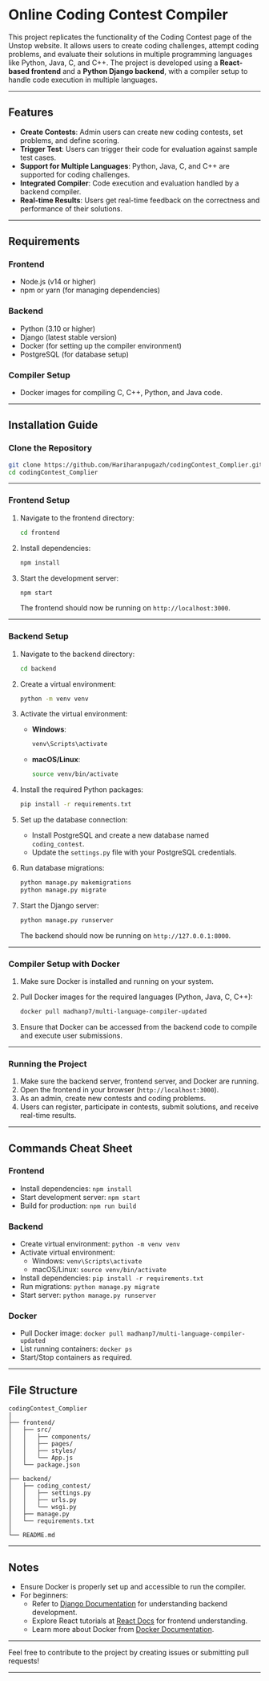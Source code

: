 # Online Coding Contest Compiler

This project replicates the functionality of the Coding Contest page of the Unstop website. It allows users to create coding challenges, attempt coding problems, and evaluate their solutions in multiple programming languages like Python, Java, C, and C++. The project is developed using a **React-based frontend** and a **Python Django backend**, with a compiler setup to handle code execution in multiple languages.

---

## Features

- **Create Contests**: Admin users can create new coding contests, set problems, and define scoring.
- **Trigger Test**: Users can trigger their code for evaluation against sample test cases.
- **Support for Multiple Languages**: Python, Java, C, and C++ are supported for coding challenges.
- **Integrated Compiler**: Code execution and evaluation handled by a backend compiler.
- **Real-time Results**: Users get real-time feedback on the correctness and performance of their solutions.

---

## Requirements

### Frontend
- Node.js (v14 or higher)
- npm or yarn (for managing dependencies)

### Backend
- Python (3.10 or higher)
- Django (latest stable version)
- Docker (for setting up the compiler environment)
- PostgreSQL (for database setup)

### Compiler Setup
- Docker images for compiling C, C++, Python, and Java code.

---

## Installation Guide

### Clone the Repository

```bash
git clone https://github.com/Hariharanpugazh/codingContest_Complier.git
cd codingContest_Complier
```

---

### Frontend Setup

1. Navigate to the frontend directory:

   ```bash
   cd frontend
   ```

2. Install dependencies:

   ```bash
   npm install
   ```

3. Start the development server:

   ```bash
   npm start
   ```

   The frontend should now be running on `http://localhost:3000`.

---

### Backend Setup

1. Navigate to the backend directory:

   ```bash
   cd backend
   ```

2. Create a virtual environment:

   ```bash
   python -m venv venv
   ```

3. Activate the virtual environment:

   - **Windows**:
     ```bash
     venv\Scripts\activate
     ```

   - **macOS/Linux**:
     ```bash
     source venv/bin/activate
     ```

4. Install the required Python packages:

   ```bash
   pip install -r requirements.txt
   ```

5. Set up the database connection:
   - Install PostgreSQL and create a new database named `coding_contest`.
   - Update the `settings.py` file with your PostgreSQL credentials.

6. Run database migrations:

   ```bash
   python manage.py makemigrations
   python manage.py migrate
   ```

7. Start the Django server:

   ```bash
   python manage.py runserver
   ```

   The backend should now be running on `http://127.0.0.1:8000`.

---

### Compiler Setup with Docker

1. Make sure Docker is installed and running on your system.

2. Pull Docker images for the required languages (Python, Java, C, C++):

   ```bash
   docker pull madhanp7/multi-language-compiler-updated
   ```

3. Ensure that Docker can be accessed from the backend code to compile and execute user submissions.

---

### Running the Project

1. Make sure the backend server, frontend server, and Docker are running.
2. Open the frontend in your browser (`http://localhost:3000`).
3. As an admin, create new contests and coding problems.
4. Users can register, participate in contests, submit solutions, and receive real-time results.

---

## Commands Cheat Sheet

### Frontend

- Install dependencies: `npm install`
- Start development server: `npm start`
- Build for production: `npm run build`

### Backend

- Create virtual environment: `python -m venv venv`
- Activate virtual environment:
  - Windows: `venv\Scripts\activate`
  - macOS/Linux: `source venv/bin/activate`
- Install dependencies: `pip install -r requirements.txt`
- Run migrations: `python manage.py migrate`
- Start server: `python manage.py runserver`

### Docker

- Pull Docker image: `docker pull madhanp7/multi-language-compiler-updated`
- List running containers: `docker ps`
- Start/Stop containers as required.

---

## File Structure

```
codingContest_Complier
│
├── frontend/
│   ├── src/
│   │   ├── components/
│   │   ├── pages/
│   │   ├── styles/
│   │   └── App.js
│   └── package.json
│
├── backend/
│   ├── coding_contest/
│   │   ├── settings.py
│   │   ├── urls.py
│   │   └── wsgi.py
│   ├── manage.py
│   └── requirements.txt
│
└── README.md
```

---

## Notes

- Ensure Docker is properly set up and accessible to run the compiler.
- For beginners:
  - Refer to [Django Documentation](https://docs.djangoproject.com/en/stable/) for understanding backend development.
  - Explore React tutorials at [React Docs](https://react.dev/learn) for frontend understanding.
  - Learn more about Docker from [Docker Documentation](https://docs.docker.com/get-started/).

---

Feel free to contribute to the project by creating issues or submitting pull requests!

---

